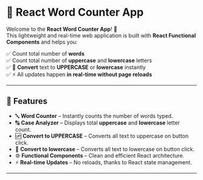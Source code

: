 # 📝 React Word Counter App

Welcome to the **React Word Counter App**! 🚀  
This lightweight and real-time web application is built with **React Functional Components** and helps you:

✅ Count total number of **words**  
✅ Count total number of **uppercase** and **lowercase** letters  
✅ 🔁 **Convert** text to **UPPERCASE** or **lowercase** instantly  
✅ ⚡ All updates happen **in real-time without page reloads**

---

## 🌟 Features

- 🔤 **Word Counter** – Instantly counts the number of words typed.
- 🔠 **Case Analyzer** – Displays total **uppercase** and **lowercase** letter count.
- 🆙 **Convert to UPPERCASE** – Converts all text to uppercase on button click.
- 🔽 **Convert to lowercase** – Converts all text to lowercase on button click.
- ⚙️ **Functional Components** – Clean and efficient React architecture.
- ⚡ **Real-time Updates** – No reloads, thanks to React state management.

---

